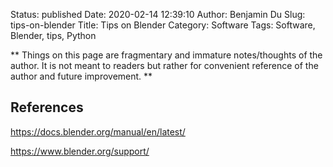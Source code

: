 Status: published
Date: 2020-02-14 12:39:10
Author: Benjamin Du
Slug: tips-on-blender
Title: Tips on Blender
Category: Software
Tags: Software, Blender, tips, Python

**
Things on this page are fragmentary and immature notes/thoughts of the author.
It is not meant to readers but rather for convenient reference of the author and future improvement.
**

## References

https://docs.blender.org/manual/en/latest/

https://www.blender.org/support/
